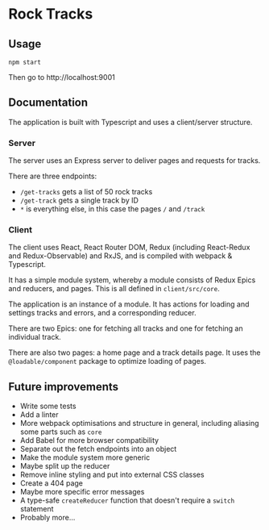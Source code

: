 # Rock Tracks

## Usage
```
npm start
```

Then go to http://localhost:9001


## Documentation

The application is built with Typescript and uses a client/server structure.

### Server

The server uses an Express server to deliver pages and requests for tracks.

There are three endpoints:
* `/get-tracks` gets a list of 50 rock tracks
* `/get-track` gets a single track by ID
* `*` is everything else, in this case the pages `/` and `/track`

### Client

The client uses React, React Router DOM, Redux (including React-Redux and Redux-Observable) and RxJS, and is compiled with webpack & Typescript.

It has a simple module system, whereby a module consists of Redux Epics and reducers, and pages.
This is all defined in `client/src/core`.

The application is an instance of a module. It has actions for loading and settings tracks and errors, and a corresponding reducer.

There are two Epics: one for fetching all tracks and one for fetching an individual track.

There are also two pages: a home page and a track details page.
It uses the `@loadable/component` package to optimize loading of pages.


## Future improvements

* Write some tests
* Add a linter
* More webpack optimisations and structure in general, including aliasing some parts such as `core`
* Add Babel for more browser compatibility
* Separate out the fetch endpoints into an object
* Make the module system more generic
* Maybe split up the reducer
* Remove inline styling and put into external CSS classes
* Create a 404 page
* Maybe more specific error messages
* A type-safe `createReducer` function that doesn't require a `switch` statement
* Probably more...
